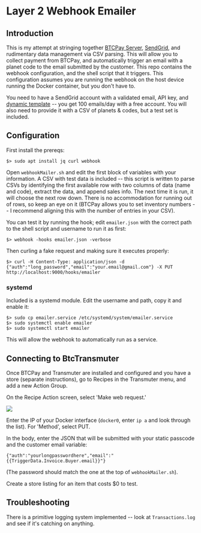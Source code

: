 # Layer 2 Webhook Emailer

## Introduction

This is my attempt at stringing together [BTCPay Server](https://github.com/btcpayserver/btcpayserver), [SendGrid](https://sendgrid.com/), and rudimentary data management via CSV parsing. This will allow you to collect payment from BTCPay, and automatically trigger an email with a planet code to the email submitted by the customer. This repo contains the webhook configuration, and the shell script that it triggers. This configuration assumes you are running the webhook on the host device running the Docker container, but you don't have to.

You need to have a SendGrid account with a validated email, API key, and [dynamic template](https://mc.sendgrid.com/dynamic-templates) -- you get 100 emails/day with a free account. You will also need to provide it with a CSV of planets & codes, but a test set is included.

## Configuration

First install the prereqs:

```
$> sudo apt install jq curl webhook
```

Open `webhookMailer.sh` and edit the first block of variables with your information. A CSV with test data is included -- this script is written to parse CSVs by identifying the first available row with two columns of data (name and code), extract the data, and append sales info. The next time it is run, it will choose the next row down. There is no accommodation for running out of rows, so keep an eye on it (BTCPay allows you to set inventory numbers -- I recommend aligning this with the number of entries in your CSV). 

You can test it by running the hook; edit `emailer.json` with the correct path to the shell script and username to run it as first:

```
$> webhook -hooks emailer.json -verbose
```

Then curling a fake request and making sure it executes properly:

```
$> curl -H Content-Type: application/json -d {"auth":"long_password","email":"your.email@gmail.com"} -X PUT http://localhost:9000/hooks/emailer
```

### systemd

Included is a systemd module. Edit the username and path, copy it and enable it:

```
$> sudo cp emailer.service /etc/systemd/system/emailer.service
$> sudo systemctl enable emailer
$> sudo systemctl start emailer
```

This will allow the webhook to automatically run as a service.

## Connecting to BtcTransmuter

Once BTCPay and Transmuter are installed and configured and you have a store (separate instructions), go to Recipes in the Transmuter menu, and add a new Action Group. 

On the Recipe Action screen, select 'Make web request.'

![](https://i.imgur.com/l74mWwX.png)

Enter the IP of your Docker interface (`docker0`, enter `ip a` and look through the list). For 'Method', select PUT. 

In the body, enter the JSON that will be submitted with your static passcode and the customer email variable:

```
{"auth":"yourlongpasswordhere","email":"{{TriggerData.Invoice.Buyer.email}}"}
```

(The password should match the one at the top of `webhookMailer.sh`).

Create a store listing for an item that costs $0 to test.

## Troubleshooting

There is a primitive logging system implemented -- look at `Transactions.log` and see if it's catching on anything. 
